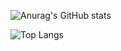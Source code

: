 ![Anurag's GitHub stats](https://github-readme-stats.vercel.app/api?username=n1ccc&show_icons=true&theme=github_dark&include_all_commits&count_private)

![Top Langs](https://github-readme-stats.vercel.app/api/top-langs/?username=n1ccc&theme=github_dark&count_private&include_all_commits)
